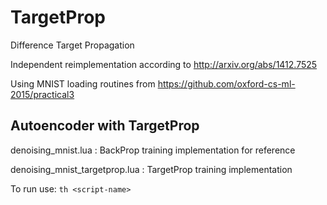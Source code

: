 # TargetProp
Difference Target Propagation 

Independent reimplementation according to http://arxiv.org/abs/1412.7525

Using MNIST loading routines from https://github.com/oxford-cs-ml-2015/practical3

## Autoencoder with TargetProp
denoising_mnist.lua : BackProp training implementation for reference

denoising_mnist_targetprop.lua : TargetProp training implementation

To run use: `th <script-name>`
